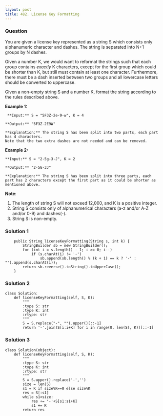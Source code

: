 ```yaml
---
layout: post
title: 482. License Key Formatting
---
```

### Question
You are given a license key represented as a string S which consists only
alphanumeric character and dashes. The string is separated into N+1 groups by
N dashes.

Given a number K, we would want to reformat the strings such that each group
contains _exactly_ K characters, except for the first group which could be
shorter than K, but still must contain at least one character. Furthermore,
there must be a dash inserted between two groups and all lowercase letters
should be converted to uppercase.

Given a non-empty string S and a number K, format the string according to the
rules described above.

 **Example 1:**  

    
    
     **Input:** S = "5F3Z-2e-9-w", K = 4
    
    **Output:** "5F3Z-2E9W"
    
    **Explanation:** The string S has been split into two parts, each part has 4 characters.
    Note that the two extra dashes are not needed and can be removed.
    

**Example 2:**  

    
    
    **Input:** S = "2-5g-3-J", K = 2
    
    **Output:** "2-5G-3J"
    
    **Explanation:** The string S has been split into three parts, each part has 2 characters except the first part as it could be shorter as mentioned above.
    

**Note:**  

  1. The length of string S will not exceed 12,000, and K is a positive integer.
  2. String S consists only of alphanumerical characters (a-z and/or A-Z and/or 0-9) and dashes(-).
  3. String S is non-empty.

### Solution 1
    
    
        public String licenseKeyFormatting(String s, int k) {
            StringBuilder sb = new StringBuilder();
            for (int i = s.length() - 1; i >= 0; i--)
                if (s.charAt(i) != '-')
                    sb.append(sb.length() % (k + 1) == k ? '-' : "").append(s.charAt(i));
            return sb.reverse().toString().toUpperCase();
        } 
    


### Solution 2
    
    
    class Solution:
        def licenseKeyFormatting(self, S, K):
            """
            :type S: str
            :type K: int
            :rtype: str
            """
            S = S.replace("-", "").upper()[::-1]
            return '-'.join(S[i:i+K] for i in range(0, len(S), K))[::-1]
    


### Solution 3
    
    
    class Solution(object):
        def licenseKeyFormatting(self, S, K):
            """
            :type S: str
            :type K: int
            :rtype: str
            """
            S = S.upper().replace('-','')
            size = len(S)
            s1 = K if size%K==0 else size%K
            res = S[:s1]
            while s1<size:
                res += '-'+S[s1:s1+K]
                s1 += K
            return res
    




